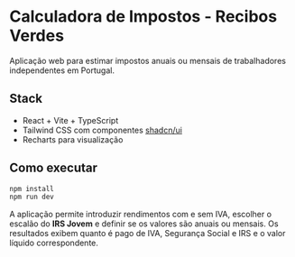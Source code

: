 # Calculadora de Impostos - Recibos Verdes

Aplicação web para estimar impostos anuais ou mensais de trabalhadores independentes em Portugal.

## Stack

- React + Vite + TypeScript
- Tailwind CSS com componentes [shadcn/ui](https://ui.shadcn.com)
- Recharts para visualização

## Como executar

```bash
npm install
npm run dev
```

A aplicação permite introduzir rendimentos com e sem IVA, escolher o escalão do **IRS Jovem** e definir se os valores são anuais ou mensais. Os resultados exibem quanto é pago de IVA, Segurança Social e IRS e o valor líquido correspondente.
